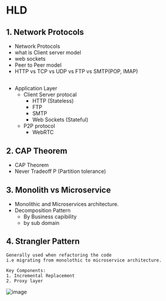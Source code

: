 # HLD
## 1. Network Protocols
 - Network Protocols
 - what is Client server model
 - web sockets
 - Peer to Peer model
 - HTTP vs TCP vs UDP vs FTP vs SMTP(POP, IMAP)

##
  - Application Layer
    - Client Server protocal
      - HTTP (Stateless)
      - FTP
      - SMTP
      - Web Sockets (Stateful)
    - P2P protocol
      - WebRTC

## 2. CAP Theorem
 - CAP Theorem
 - Never Tradeoff P (Partition tolerance)

## 3. Monolith vs Microservice
 - Monolithic and Microservices architecture.
 - Decomposition Pattern
     - By Business capibility
     - by sub domain

## 4. Strangler Pattern
    Generally used when refactoring the code
    i.e migrating from monolothic to microservice architecture.

    Key Components:
    1. Incremental Replacement
    2. Proxy layer

   ![image](https://github.com/hs19980912/HLD/assets/63532987/cfd19c2c-fe4c-4517-ab46-f938e3ef6430)






